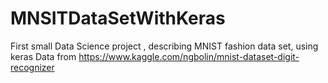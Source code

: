 # MNSITDataSetWithKeras
First small Data Science project , describing MNIST fashion data set, using keras
Data from https://www.kaggle.com/ngbolin/mnist-dataset-digit-recognizer
